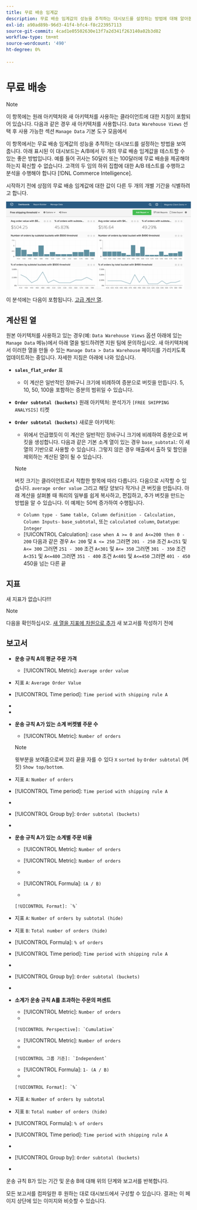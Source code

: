 ```yaml
---
title: 무료 배송 임계값
description: 무료 배송 임계값의 성능을 추적하는 대시보드를 설정하는 방법에 대해 알아봅니다.
exl-id: a90ad89b-96d3-41f4-bfc4-f8c223957113
source-git-commit: 4cad1e05502630e13f7a2d341f263140a02b3d82
workflow-type: tm+mt
source-wordcount: '490'
ht-degree: 0%

---
```


# 무료 배송

>[!NOTE]
>
>이 항목에는 원래 아키텍처와 새 아키텍처를 사용하는 클라이언트에 대한 지침이 포함되어 있습니다. 다음과 같은 경우 새 아키텍처를 사용합니다. `Data Warehouse Views` 선택 후 사용 가능한 섹션 `Manage Data` 기본 도구 모음에서

이 항목에서는 무료 배송 임계값의 성능을 추적하는 대시보드를 설정하는 방법을 보여 줍니다. 아래 표시된 이 대시보드는 A/B에서 두 개의 무료 배송 임계값을 테스트할 수 있는 좋은 방법입니다. 예를 들어 귀사는 50달러 또는 100달러에 무료 배송을 제공해야 하는지 확신할 수 없습니다. 고객의 두 임의 하위 집합에 대한 A/B 테스트를 수행하고 분석을 수행해야 합니다 [!DNL Commerce Intelligence].

시작하기 전에 상점의 무료 배송 임계값에 대한 값이 다른 두 개의 개별 기간을 식별하려고 합니다.

![](../../assets/free_shipping_threshold.png)

이 분석에는 다음이 포함됩니다. [고급 계산 열](../data-warehouse-mgr/adv-calc-columns.md).

## 계산된 열

원본 아키텍처를 사용하고 있는 경우(예: `Data Warehouse Views` 옵션 아래에 있는 `Manage Data` 메뉴)에서 아래 열을 빌드하려면 지원 팀에 문의하십시오. 새 아키텍처에서 이러한 열을 만들 수 있는 `Manage Data > Data Warehouse` 페이지를 가리키도록 업데이트하는 중입니다. 자세한 지침은 아래에 나와 있습니다.

* **`sales_flat_order`** 표
   * 이 계산은 일반적인 장바구니 크기에 비례하여 증분으로 버킷을 만듭니다. 5, 10, 50, 100을 포함하는 증분의 범위일 수 있습니다.

* **`Order subtotal (buckets)`** 원래 아키텍처: 분석가가 `[FREE SHIPPING ANALYSIS]` 티켓
* **`Order subtotal (buckets)`** 새로운 아키텍처:
   * 위에서 언급했듯이 이 계산은 일반적인 장바구니 크기에 비례하여 증분으로 버킷을 생성합니다. 다음과 같은 기본 소계 열이 있는 경우 `base_subtotal`: 이 새 열의 기반으로 사용할 수 있습니다. 그렇지 않은 경우 매출에서 출하 및 할인을 제외하는 계산된 열이 될 수 있습니다.
   >[!NOTE]
   >
   >버킷 크기는 클라이언트로서 적합한 항목에 따라 다릅니다. 다음으로 시작할 수 있습니다. `average order value` 그리고 해당 양보다 작거나 큰 버킷을 만듭니다. 아래 계산을 살펴볼 때 쿼리의 일부를 쉽게 복사하고, 편집하고, 추가 버킷을 만드는 방법을 알 수 있습니다. 이 예제는 50씩 증가하여 수행됩니다.

   * `Column type - Same table, Column definition - Calculation, Column Inputs-` `base_subtotal`, 또는 `calculated column`, `Datatype`: `Integer`
   * [!UICONTROL Calculation]: `case when A >= 0 and A<=200 then 0 - 200`
다음과 같은 경우 `A< 200` 및 `A <= 250` 그러면 `201 - 250`
조건 `A<251` 및 `A<= 300` 그러면 `251 - 300`
조건 `A<301` 및 `A<= 350` 그러면 `301 - 350`
조건 `A<351` 및 `A<=400` 그러면 `351 - 400`
조건 `A<401` 및 `A<=450` 그러면 `401 - 450`
450을 넘는 다른 끝



## 지표

새 지표가 없습니다!!!

>[!NOTE]
>
>다음을 확인하십시오. [새 열을 지표에 차원으로 추가](../data-warehouse-mgr/manage-data-dimensions-metrics.md) 새 보고서를 작성하기 전에

## 보고서

* **운송 규칙 A의 평균 주문 가격**
   * [!UICONTROL Metric]: `Average order value`

* 지표 `A`: `Average Order Value`
* [!UICONTROL Time period]: `Time period with shipping rule A`
* 
   [!UICONTROL Interval]: `None`
* 

   [!UICONTROL Chart Type]: `Scalar`

* **운송 규칙 A가 있는 소계 버켓별 주문 수**
   * [!UICONTROL Metric]: `Number of orders`

   >[!NOTE]
   >
   >윗부분을 보여줌으로써 꼬리 끝을 자를 수 있다 `X` `sorted by` `Order subtotal` (버킷) `Show top/bottom`.

* 지표 `A`: `Number of orders`
* [!UICONTROL Time period]: `Time period with shipping rule A`
* 
   [!UICONTROL Interval]: `None`
* [!UICONTROL Group by]: `Order subtotal (buckets)`
* 

   [!UICONTROL Chart Type]: `Column`

* **운송 규칙 A가 있는 소계별 주문 비율**
   * [!UICONTROL Metric]: `Number of orders`

   * [!UICONTROL Metric]: `Number of orders`
   * 
      [!UICONTROL 그룹 기준]: `Independent`
   * [!UICONTROL Formula]: `(A / B)`
   * 

      [!UICONTROL Format]: `%`

* 지표 `A`: `Number of orders by subtotal (hide)`
* 지표 `B`: `Total number of orders (hide)`
* [!UICONTROL Formula]: `% of orders`
* [!UICONTROL Time period]: `Time period with shipping rule A`
* 
   [!UICONTROL Interval]: `None`
* [!UICONTROL Group by]: `Order subtotal (buckets)`
* 

   [!UICONTROL Chart Type]: `Line`

* **소계가 운송 규칙 A를 초과하는 주문의 퍼센트**
   * [!UICONTROL Metric]: `Number of orders`
   * 

      [!UICONTROL Perspective]: `Cumulative`

   * [!UICONTROL Metric]: `Number of orders`
   * 

      [!UICONTROL 그룹 기준]: `Independent`

   * [!UICONTROL Formula]: `1- (A / B)`
   * 

      [!UICONTROL Format]: `%`

* 지표 `A`: `Number of orders by subtotal`
* 지표 `B`: `Total number of orders (hide)`
* [!UICONTROL Formula]: `% of orders`
* [!UICONTROL Time period]: `Time period with shipping rule A`
* 
   [!UICONTROL Interval]: `None`
* [!UICONTROL Group by]: `Order subtotal (buckets)`
* 

   [!UICONTROL Chart Type]: `Line`


운송 규칙 B가 있는 기간 및 운송 B에 대해 위의 단계와 보고서를 반복합니다.

모든 보고서를 컴파일한 후 원하는 대로 대시보드에서 구성할 수 있습니다. 결과는 이 페이지 상단에 있는 이미지와 비슷할 수 있습니다.
